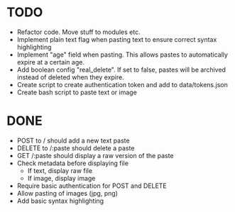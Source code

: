 # TODO
- Refactor code. Move stuff to modules etc.
- Implement plain text flag when pasting text to ensure correct syntax highlighting
- Implement "age" field when pasting. This allows pastes to automatically expire at a certain age.
- Add boolean config "real_delete". If set to false, pastes will be archived instead of deleted when they expire.
- Create script to create authentication token and add to data/tokens.json
- Create bash script to paste text or image

# DONE
- POST to / should add a new text paste
- DELETE to /:paste should delete a paste
- GET /:paste should display a raw version of the paste
- Check metadata before displaying file
  - If text, display raw file
  - If image, display image
- Require basic authentication for POST and DELETE
- Allow pasting of images (jpg, png)
- Add basic syntax highlighting
